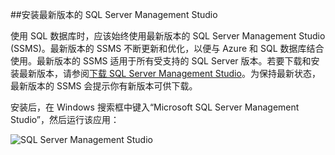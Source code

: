 ##安装最新版本的 SQL Server Management Studio

  使用 SQL 数据库时，应该始终使用最新版本的 SQL Server Management Studio (SSMS)。最新版本的 SSMS 不断更新和优化，以便与 Azure 和 SQL 数据库结合使用。最新版本的 SSMS 适用于所有受支持的 SQL Server 版本。若要下载和安装最新版本，请参阅[下载 SQL Server Management Studio](https://msdn.microsoft.com/library/mt238290.aspx)。为保持最新状态，最新版本的 SSMS 会提示你有新版本可供下载。

  安装后，在 Windows 搜索框中键入“Microsoft SQL Server Management Studio”，然后运行该应用：

  ![SQL Server Management Studio](./media/sql-server-management-studio-install/ssms.png)

<!---HONumber=AcomDC_0921_2016-->